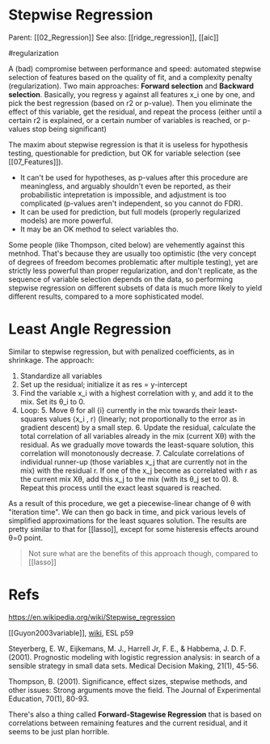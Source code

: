 # Stepwise Regression

Parent: [[02_Regression]]
See also: [[ridge_regression]], [[aic]]

#regularization


A (bad) compromise between performance and speed: automated stepwise selection of features based on the quality of fit, and a complexity penalty (regularization). Two main approaches: **Forward selection** and **Backward selection**. Basically, you regress y against all features x_i one by one, and pick the best regression (based on r2 or p-value). Then you eliminate the effect of this variable, get the residual, and repeat the process (either until a certain r2 is explained, or a certain number of variables is reached, or p-values stop being significant)

The maxim about stepwise regression is that it is useless for hypothesis testing, questionable for prediction, but OK for variable selection (see [[07_Features]]). 
* It can't be used for hypotheses, as p-values after this procedure are meaningless, and arguably shouldn't even be reported, as their probabilistic intepretation is impossible, and adjustment is too complicated (p-values aren't independent, so you cannot do FDR).
* It can be used for prediction, but full models (properly regularized models) are more powerful.
* It may be an OK method to select variables tho.

Some people (like Thompson, cited below) are vehemently against this metnhod. That's because they are usually too optimistic (the very concept of degrees of freedom becomes problematic after multiple testing), yet are strictly less powerful than proper regularization, and don't replicate, as the sequence of variable selection depends on the data, so performing stepwise regression on different subsets of data is much more likely to yield different results, compared to a more sophisticated model.

# Least Angle Regression

Similar to stepwise regression, but with penalized coefficients, as in shrinkage. The approach:
1. Standardize all variables
2. Set up the residual; initialize it as res = y-intercept
3. Find the variable x_i with a highest correlation with y, and add it to the mix. Set its θ_i to 0.
4. Loop:
    5. Move θ for all {i} currently in the mix towards their least-squares values ⟨x_i , r⟩ (linearly; not proportionally to the error as in gradient descent) by a small step.
    6. Update the residual, calculate the total correlation of all variables already in the mix (current Xθ) with the residual. As we gradually move towards the least-square solution, this correlation will monotonously decrease.
    7. Calculate correlations of individual runner-up (those variables  x_j that are currently not in the mix) with the residual r. If one of the x_j become as correlated with r as the current mix Xθ, add this x_j to the mix (with its θ_j set to 0).
    8. Repeat this process until the exact least squared is reached.

As a result of this procedure, we get a piecewise-linear change of θ with "iteration time". We can then go back in time, and pick various levels of simplified approximations for the least squares solution. The results are pretty similar to that for [[lasso]], except for some histeresis effects around θ=0 point.

> Not sure what are the benefits of this approach though, compared to [[lasso]]

# Refs

https://en.wikipedia.org/wiki/Stepwise_regression

[[Guyon2003variable]], [wiki](https://en.wikipedia.org/wiki/Stepwise_regression), ESL p59

Steyerberg, E. W., Eijkemans, M. J., Harrell Jr, F. E., & Habbema, J. D. F. (2001). Prognostic modeling with logistic regression analysis: in search of a sensible strategy in small data sets. Medical Decision Making, 21(1), 45-56.

Thompson, B. (2001). Significance, effect sizes, stepwise methods, and other issues: Strong arguments move the field. The Journal of Experimental Education, 70(1), 80-93. 

There's also a thing called **Forward-Stagewise Regression** that is based on correlations between remaining features and the current residual, and it seems to be just plan horrible.